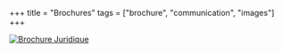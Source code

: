 +++
title = "Brochures"
tags = ["brochure", "communication", "images"]
+++

[![Brochure Juridique](/img/brochure-juridique.png)](/f/brochure_v1.pdf)
